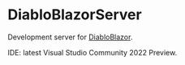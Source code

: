 # DiabloBlazorServer
Development server for [DiabloBlazor](https://github.com/n-stefan/diabloblazor).

IDE: latest Visual Studio Community 2022 Preview.
